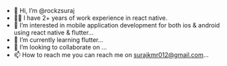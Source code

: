- 👋 Hi, I’m @rockzsuraj
- 🧑‍💻 I have 2+ years of work experience in react native.
- 👀 I’m interested in mobile application development for both ios & android using react native & flutter...
- 🌱 I’m currently learning flutter...
- 💞️ I’m looking to collaborate on ...
- 📫 How to reach me you can reach me on surajkmr012@gmail.com...

<!---
rockzsuraj/rockzsuraj is a ✨ special ✨ repository because its `README.md` (this file) appears on your GitHub profile.
You can click the Preview link to take a look at your changes.
--->
